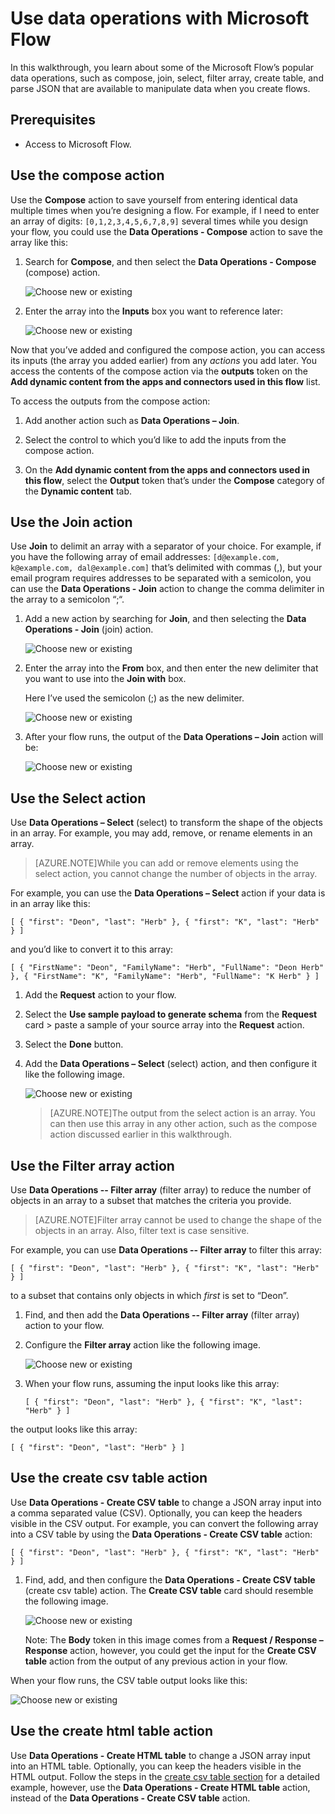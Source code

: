 <properties
    pageTitle="Understand data operations | Microsoft Flow"
    description="Learn to perform operations, such as create HTML table, create CSV table, compose, join, selectm and filter array"
    services=""
    suite="flow"
    documentationCenter="na"
    authors="MSFTMan"
    manager="anneta"
    editor=""
    tags=""/>

<tags
   ms.service="flow"
   ms.devlang="na"
   ms.topic="article"
   ms.tgt_pltfrm="na"
   ms.workload="na"
   ms.date="07/27/2017"
   ms.author="deonhe"/>

# Use data operations with Microsoft Flow

In this walkthrough, you learn about some of the Microsoft Flow’s popular data operations, such as compose, join, select, filter array, create table, and parse JSON that are available to manipulate data when you create flows.

## Prerequisites

- Access to Microsoft Flow.

## Use the compose action

Use the **Compose** action to save yourself from entering identical data multiple times when you’re designing a flow. For example, if I need to enter an array of digits: ````[0,1,2,3,4,5,6,7,8,9]```` several times while you design your flow, you could use the **Data Operations - Compose** action to save the array like this:

1. Search for **Compose**, and then select the **Data Operations - Compose** (compose) action.

    ![Choose new or existing](./media/data-operations/search-select-compose.png)

1. Enter the array into the **Inputs** box you want to reference later:

    ![Choose new or existing](./media/data-operations/add-array-compose.png)

Now that you’ve added and configured the compose action, you can access its inputs (the array you added earlier) from any *actions* you add later. You access the contents of the compose action via the **outputs** token on the **Add dynamic content from the apps and connectors used in this flow** list.

To access the outputs from the compose action:

1. Add another action such as **Data Operations – Join**.

1. Select the control to which you’d like to add the inputs from the compose action.
1. On the **Add dynamic content from the apps and connectors used in this flow**, select the **Output** token that’s under the **Compose** category of the **Dynamic content** tab.

## Use the Join action

Use **Join** to delimit an array with a separator of your choice.
For example, if you have the following array of email addresses: ````[d@example.com, k@example.com, dal@example.com]```` that’s delimited with commas (,), but your email program requires addresses to be separated with a semicolon, you can use the **Data Operations - Join** action to change the comma delimiter in the array to a semicolon “;“.

1. Add a new action by searching for **Join**, and then selecting the **Data Operations - Join** (join) action.

    ![Choose new or existing](./media/data-operations/search-select-join.png)

1. Enter the array into the **From** box, and then enter the new delimiter that you want to use into the **Join with** box.

    Here I’ve used the semicolon (;) as the new delimiter.

    ![Choose new or existing](./media/data-operations/add-array-join.png)

1. After your flow runs, the output of the **Data Operations – Join** action will be:

    ![Choose new or existing](./media/data-operations/join-output.png)

## Use the Select action

Use **Data Operations – Select** (select) to transform the shape of the objects in an array. For example, you may add, remove, or rename elements in an array.

>[AZURE.NOTE]While you can add or remove elements using the select action, you cannot change the number of objects in the array.

For example, you can use the **Data Operations – Select** action if your data is in an array like this:

````[ { "first": "Deon", "last": "Herb" }, { "first": "K", "last": "Herb" } ]````

and you’d like to convert it to this array:

````[ { "FirstName": "Deon", "FamilyName": "Herb", "FullName": "Deon Herb" }, { "FirstName": "K", "FamilyName": "Herb", "FullName": "K Herb" } ]````

1. Add the **Request** action to your flow.

1. Select the **Use sample payload to generate schema** from the **Request** card > paste a sample of your source array into the **Request** action.

1. Select the **Done** button.

1. Add the **Data Operations – Select** (select) action, and then configure it like the following image.

    ![Choose new or existing](./media/data-operations/select-card.png)

    >[AZURE.NOTE]The output from the select action is an array. You can then use this array in any other action, such as the compose action discussed earlier in this walkthrough.

## Use the Filter array action

Use **Data Operations -- Filter array** (filter array) to reduce the number of objects in an array to a subset that matches the criteria you provide.

>[AZURE.NOTE]Filter array cannot be used to change the shape of the objects in an array. Also, filter text is case sensitive.

For example, you can use **Data Operations -- Filter array** to filter this array:

````[ { "first": "Deon", "last": "Herb" }, { "first": "K", "last": "Herb" } ]````

to a subset that contains only objects in which *first* is set to “Deon”.

1. Find, and then add the **Data Operations -- Filter array** (filter array) action to your flow.
1. Configure the **Filter array** action like the following image.

    ![Choose new or existing](./media/data-operations/add-configure-filter-array.png)

1. When your flow runs, assuming the input looks like this array:

    ````[ { "first": "Deon", "last": "Herb" }, { "first": "K", "last": "Herb" } ]````

the output looks like this array:

````[ { "first": "Deon", "last": "Herb" } ]````

## Use the create csv table action

Use **Data Operations - Create CSV table** to change a JSON array input into a comma separated value (CSV). Optionally, you can keep the headers visible in the CSV output.
For example, you can convert the following array into a CSV table by using the **Data Operations - Create CSV table** action:

````[ { "first": "Deon", "last": "Herb" }, { "first": "K", "last": "Herb" } ]````

1. Find, add, and then configure the **Data Operations - Create CSV table** (create csv table) action. The **Create CSV table** card should resemble the following image.

    ![Choose new or existing](./media/data-operations/create-csv-table.png)

    Note: The **Body** token in this image comes from a **Request / Response – Response** action, however, you could get the input for the **Create CSV table** action from the output of any previous action in your flow.

When your flow runs, the CSV table output looks like this:

![Choose new or existing](./media/data-operations/create-csv-table-output.png)

## Use the create html table action

Use **Data Operations - Create HTML table** to change a JSON array input into an HTML table. Optionally, you can keep the headers visible in the HTML output.
Follow the steps in the [create csv table section](data-operations.md/#use-the-create-csv-table-action) for a detailed example, however, use the **Data Operations - Create HTML table** action, instead of the **Data Operations - Create CSV table** action.